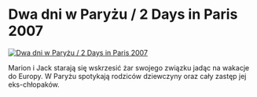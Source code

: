 Dwa dni w Paryżu / 2 Days in Paris 2007 
=============
[![Dwa dni w Paryżu / 2 Days in Paris 2007 ](http://vidos.pl/images/player.gif)](http://vidos.pl/dwa-dni-w-paryzu-2-days-in-paris-2007)

 Marion i Jack starają się wskrzesić żar swojego związku jadąc na wakacje do Europy. W Paryżu spotykają rodziców dziewczyny oraz cały zastęp jej eks-chłopaków.
